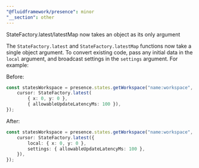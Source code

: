 ```yaml
---
"@fluidframework/presence": minor
"__section": other
---
```

StateFactory.latest/latestMap now takes an object as its only argument

The `StateFactory.latest` and `StateFactory.latestMap` functions now take a single object argument. To convert existing
code, pass any initial data in the `local` argument, and broadcast settings in the `settings` argument. For example:

Before:

```ts
const statesWorkspace = presence.states.getWorkspace("name:workspace", {
	cursor: StateFactory.latest(
		{ x: 0, y: 0 },
		{ allowableUpdateLatencyMs: 100 }),
});
```

After:

```ts
const statesWorkspace = presence.states.getWorkspace("name:workspace", {
	cursor: StateFactory.latest({
		local: { x: 0, y: 0 },
		settings: { allowableUpdateLatencyMs: 100 },
	}),
});
```
